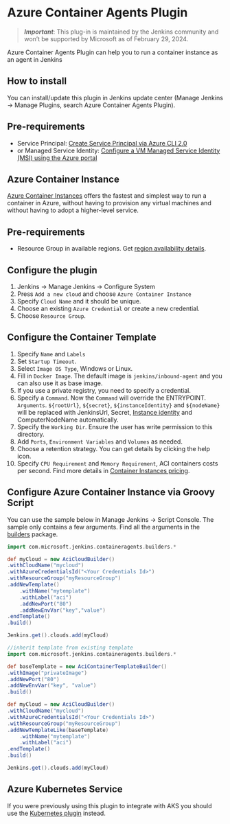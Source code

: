# Azure Container Agents Plugin

> ***Important***: This plug-in is maintained by the Jenkins community and won’t be supported by Microsoft as of February 29, 2024.

Azure Container Agents Plugin can help you to run a container instance as an agent in Jenkins

## How to install
You can install/update this plugin in Jenkins update center (Manage Jenkins -> Manage Plugins, search Azure Container Agents Plugin).

## Pre-requirements
* Service Principal: [Create Service Principal via Azure CLI 2.0](https://docs.microsoft.com/en-us/cli/azure/create-an-azure-service-principal-azure-cli?toc=%2fazure%2fazure-resource-manager%2ftoc.json)
* or Managed Service Identity: [Configure a VM Managed Service Identity (MSI) using the Azure portal](https://docs.microsoft.com/en-us/azure/active-directory/msi-qs-configure-portal-windows-vm)

## Azure Container Instance

[Azure Container Instances](https://docs.microsoft.com/en-us/azure/container-instances/) offers the fastest and simplest way to run a container in Azure, without having to provision any virtual machines and without having to adopt a higher-level service.

## Pre-requirements
* Resource Group in available regions. Get [region availability details](https://azure.microsoft.com/en-us/global-infrastructure/services/?products=container-instances).

## Configure the plugin
1. Jenkins -> Manage Jenkins -> Configure System
2. Press `Add a new cloud` and choose `Azure Container Instance`
3. Specify `Cloud Name` and it should be unique.
4. Choose an existing `Azure Credential` or create a new credential.
5. Choose `Resource Group`.

## Configure the Container Template
1. Specify `Name` and `Labels`
2. Set `Startup Timeout`.
3. Select `Image OS Type`, Windows or Linux.
4. Fill in `Docker Image`. The default image is `jenkins/inbound-agent` and you can also use it as base image.
5. If you use a private registry, you need to specify a credential.
6. Specify a `Command`. Now the `Command` will override the ENTRYPOINT. `Arguments`. `${rootUrl}`, `${secret}`, `${instanceIdentity}` and `${nodeName}` will be replaced with JenkinsUrl, Secret, [Instance identity](https://github.com/jenkinsci/instance-identity-plugin) and ComputerNodeName automatically.
7. Specify the `Working Dir`. Ensure the user has write permission to this directory.
8. Add `Ports`, `Environment Variables` and `Volumes` as needed.
9. Choose a retention strategy. You can get details by clicking the help icon.
10. Specify `CPU Requirement` and `Memory Requirement`, ACI containers costs per second. Find more details in [Container Instances pricing](https://azure.microsoft.com/en-us/pricing/details/container-instances/).

## Configure Azure Container Instance via Groovy Script

You can use the sample below in Manage Jenkins -> Script Console. The sample only contains a few arguments. Find all the arguments in the [builders](src/main/java/com/microsoft/jenkins/containeragents/builders/) package.
```groovy
import com.microsoft.jenkins.containeragents.builders.*

def myCloud = new AciCloudBuilder()
.withCloudName("mycloud")
.withAzureCredentialsId("<Your Credentials Id>")
.withResourceGroup("myResourceGroup")
.addNewTemplate()
    .withName("mytemplate")
    .withLabel("aci")
    .addNewPort("80")
    .addNewEnvVar("key","value")
.endTemplate()
.build()

Jenkins.get().clouds.add(myCloud)
```
```groovy
//inherit template from existing template
import com.microsoft.jenkins.containeragents.builders.*

def baseTemplate = new AciContainerTemplateBuilder()
.withImage("privateImage")
.addNewPort("80")
.addNewEnvVar("key", "value")
.build()

def myCloud = new AciCloudBuilder()
.withCloudName("mycloud")
.withAzureCredentialsId("<Your Credentials Id>")
.withResourceGroup("myResourceGroup")
.addNewTemplateLike(baseTemplate)
    .withName("mytemplate")
    .withLabel("aci")
.endTemplate()
.build()

Jenkins.get().clouds.add(myCloud)
```

<!-- remove this section after August 2021 -->
## Azure Kubernetes Service

If you were previously using this plugin to integrate with AKS you should use the [Kubernetes plugin](https://plugins.jenkins.io/kubernetes/) instead.
